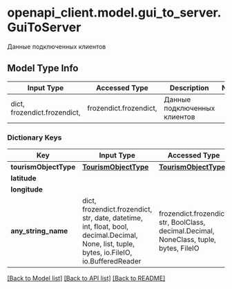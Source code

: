 # openapi_client.model.gui_to_server.GuiToServer

Данные подключенных клиентов

## Model Type Info
Input Type | Accessed Type | Description | Notes
------------ | ------------- | ------------- | -------------
dict, frozendict.frozendict,  | frozendict.frozendict,  | Данные подключенных клиентов | 

### Dictionary Keys
Key | Input Type | Accessed Type | Description | Notes
------------ | ------------- | ------------- | ------------- | -------------
**tourismObjectType** | [**TourismObjectType**](TourismObjectType.md) | [**TourismObjectType**](TourismObjectType.md) |  | [optional] 
**latitude** |  |  | Широта | [optional] 
**longitude** |  |  | Долгота | [optional] 
**any_string_name** | dict, frozendict.frozendict, str, date, datetime, int, float, bool, decimal.Decimal, None, list, tuple, bytes, io.FileIO, io.BufferedReader | frozendict.frozendict, str, BoolClass, decimal.Decimal, NoneClass, tuple, bytes, FileIO | any string name can be used but the value must be the correct type | [optional]

[[Back to Model list]](../../README.md#documentation-for-models) [[Back to API list]](../../README.md#documentation-for-api-endpoints) [[Back to README]](../../README.md)

